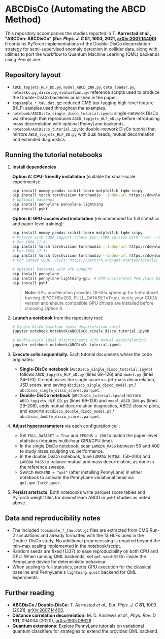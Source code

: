 # ABCDisCo (Automating the ABCD Method)

This repository accompanies the studies reported in **T. Aarrestad *et al.*, "ABCDnn: ABCDisCo" (*Eur. Phys. J. C* **81**, 1003, 2021, [arXiv:2007.14400](https://arxiv.org/abs/2007.14400))**. It contains PyTorch implementations of the Double-DisCo decorrelation strategy for semi-supervised anomaly detection in collider data, along with utilities to port the workflow to Quantum Machine Learning (QML) backends using PennyLane.

## Repository layout

- `ABCD_topjets_HLF_DD.py`, `model_ABCD_2NN.py`, `data_loader.py`, `networks.py`, `disco.py`, `evaluation.py`: reference scripts used to produce the Double-DisCo baselines published in the paper.
- `topsample_*_tau.dat.gz`: reduced CMS top-tagging high-level feature (HLF) samples used throughout the examples.
- `notebook/ABCDisCo_single_disco_tutorial.ipynb`: single-network DisCo walkthrough that reproduces `ABCD_topjets_HLF_mD.py` before introducing mass decorrelation with optional PennyLane backends.
- `notebook/ABCDisCo_tutorial.ipynb`: double-network DisCo tutorial that mirrors `ABCD_topjets_HLF_DD.py` with dual heads, mutual decorrelation, and extended diagnostics.

## Running the tutorial notebooks

1. **Install dependencies**

   **Option A: CPU-friendly installation** (suitable for small-scale experiments):
   ```bash
   pip install numpy pandas scikit-learn matplotlib tqdm scipy
   pip install torch torchvision torchaudio --index-url https://download.pytorch.org/whl/cpu
   # optional backends
   pip install pennylane pennylane-lightning
   pip install pyhf
   ```

   **Option B: GPU-accelerated installation** (recommended for full statistics and paper-level training):
   ```bash
   pip install numpy pandas scikit-learn matplotlib tqdm scipy
   # PyTorch with CUDA support (check your CUDA version with 'nvcc --version' or 'nvidia-smi')
   # For CUDA 11.8:
   pip install torch torchvision torchaudio --index-url https://download.pytorch.org/whl/cu118
   # For CUDA 12.1:
   pip install torch torchvision torchaudio --index-url https://download.pytorch.org/whl/cu121
   # For latest CUDA, visit: https://pytorch.org/get-started/locally/
   
   # optional backends with GPU support
   pip install pennylane
   pip install pennylane-lightning-gpu  # GPU-accelerated PennyLane backend
   pip install pyhf
   ```
   
   > **Note:** GPU acceleration provides 10–50× speedup for full-dataset training (EPOCHS=200, FULL_DATASET=True). Verify your CUDA version and ensure compatible GPU drivers are installed before choosing Option B.
2. **Launch a notebook** from the repository root:
   ```bash
   # Single-DisCo baseline (mass decorrelation only)
   jupyter notebook notebook/ABCDisCo_single_disco_tutorial.ipynb

   # Double-DisCo (dual discriminants with mutual decorrelation)
   jupyter notebook notebook/ABCDisCo_tutorial.ipynb
   ```
3. **Execute cells sequentially.** Each tutorial documents where the code originates:
   - **Single-DisCo notebook** (`ABCDisCo_single_disco_tutorial.ipynb`) follows `ABCD_topjets_HLF_mD.py` (lines 69–126) and `model.py` (lines 24–170). It emphasises the single score vs. jet-mass decorrelation, JSD scans, and saving `abcdisco_single_disco_model.pt` / `abcdisco_single_disco_scores.parquet`.
   - **Double-DisCo notebook** (`ABCDisCo_tutorial.ipynb`) mirrors `ABCD_topjets_HLF_DD.py` (lines 69–126) and `model_ABCD_2NN.py` (lines 29–208), adds mutual decorrelation diagnostics, ABCD closure plots, and exports `abcdisco_double_disco_model.pt` / `abcdisco_double_disco_scores.parquet`.
4. **Adjust hyperparameters** via each configuration cell:
   - Set `FULL_DATASET = True` and `EPOCHS = 200` to match the paper-level statistics (requires multi-hour GPU/CPU time).
   - In the single DisCo notebook, scan `LAMBDA_MASS` between 50 and 400 to study mass sculpting vs. performance.
   - In the double DisCo notebook, tune `LAMBDA_MUTUAL` (50–200) and `LAMBDA_MASS` to balance mutual and mass decorrelation, as done in the reference sweeps.
   - Switch `BACKEND = "qml"` (after installing PennyLane) in either notebook to activate the PennyLane variational head via `qml.qnn.TorchLayer`.
5. **Persist artefacts.** Both notebooks write parquet score tables and PyTorch weight files for downstream ABCD or `pyhf` studies as noted above.

## Data and reproducibility notes

- The included `topsample_*_tau.dat.gz` files are extracted from CMS Run-2 simulations and already formatted with the 13 HLFs used in the Double-DisCo study. No additional preprocessing is required beyond the min–max scaling implemented in the notebook/script.
- Random seeds are fixed (1337) to ease reproducibility on both CPU and GPU. When running QML backends, set `qml.seed(SEED)` inside the PennyLane device for deterministic behaviour.
- When scaling to full statistics, prefer GPU execution for the classical baseline and PennyLane's `lightning.qubit` backend for QML experiments.

## Further reading

- **ABCDisCo / Double-DisCo:** T. Aarrestad *et al.*, *Eur. Phys. J. C* **81**, 1003 (2021), [arXiv:2007.14400](https://arxiv.org/abs/2007.14400).
- **Distance correlation decorrelation:** M. D. Andrews *et al.*, *Phys. Rev. D* **101**, 094004 (2020), [arXiv:1905.08628](https://arxiv.org/abs/1905.08628).
- **Quantum extensions:** Explore PennyLane tutorials on variational quantum classifiers for strategies to extend the provided QML backend.
